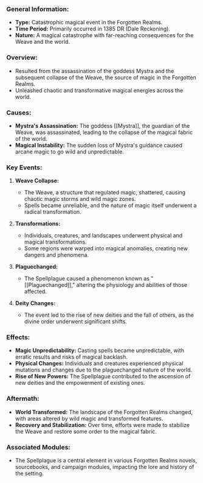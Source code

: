 ### General Information:

- **Type:** Catastrophic magical event in the Forgotten Realms.
- **Time Period:** Primarily occurred in 1385 DR (Dale Reckoning).
- **Nature:** A magical catastrophe with far-reaching consequences for the Weave and the world.

### Overview:

- Resulted from the assassination of the goddess Mystra and the subsequent collapse of the Weave, the source of magic in the Forgotten Realms.
- Unleashed chaotic and transformative magical energies across the world.

### Causes:

- **Mystra's Assassination:** The goddess [[Mystra]], the guardian of the Weave, was assassinated, leading to the collapse of the magical fabric of the world.
- **Magical Instability:** The sudden loss of Mystra's guidance caused arcane magic to go wild and unpredictable.

### Key Events:

1. **Weave Collapse:**
    
    - The Weave, a structure that regulated magic, shattered, causing chaotic magic storms and wild magic zones.
    - Spells became unreliable, and the nature of magic itself underwent a radical transformation.
2. **Transformations:**
    
    - Individuals, creatures, and landscapes underwent physical and magical transformations.
    - Some regions were warped into magical anomalies, creating new dangers and phenomena.
3. **Plaguechanged:**
    
    - The Spellplague caused a phenomenon known as "[[Plaguechanged]]," altering the physiology and abilities of those affected.
4. **Deity Changes:**
    
    - The event led to the rise of new deities and the fall of others, as the divine order underwent significant shifts.

### Effects:

- **Magic Unpredictability:** Casting spells became unpredictable, with erratic results and risks of magical backlash.
- **Physical Changes:** Individuals and creatures experienced physical mutations and changes due to the plaguechanged nature of the world.
- **Rise of New Powers:** The Spellplague contributed to the ascension of new deities and the empowerment of existing ones.

### Aftermath:

- **World Transformed:** The landscape of the Forgotten Realms changed, with areas altered by wild magic and transformed features.
- **Recovery and Stabilization:** Over time, efforts were made to stabilize the Weave and restore some order to the magical fabric.

### Associated Modules:

- The Spellplague is a central element in various Forgotten Realms novels, sourcebooks, and campaign modules, impacting the lore and history of the setting.
